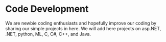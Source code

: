 # Code Development
We are newbie coding enthusiasts and hopefully improve our coding by sharing our simple projects in here. 
We will add here projects on asp.NET, .NET, python, ML, C, C#, C++, and Java. 

